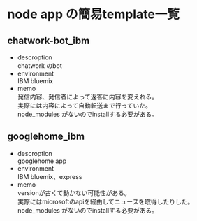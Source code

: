 # node app の簡易template一覧
## chatwork-bot_ibm
- descroption<br>
chatwork のbot
- environment<br>
IBM bluemix
- memo<br>
発信内容、発信者によって返答に内容を変えれる。<br>
実際には内容によって自動転送まで行っていた。<br>
node_modules がないのでinstallする必要がある。<br>
## googlehome_ibm
- descroption<br>
googlehome app
- environment<br>
IBM bluemix、express
- memo<br>
versionが古くて動かない可能性がある。<br>
実際にはmicrosoftのapiを経由してニュースを取得したりした。<br>
node_modules がないのでinstallする必要がある。<br>


